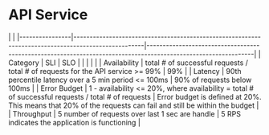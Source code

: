 # API Service                                                                                                         
|                                                                                                               |
|----------------|----------------------------------------------------------------------------------------------------|---------------------------------------------------------------------------------------------------------------|
| Category       | SLI                                                                                                | SLO                                                                                                           |
|                |                                                                                                    |                                                                                                               |
| Availability   | total # of successful requests / total # of requests for the API service >= 99%                    | 99%                                                                                                           |
| Latency        | 90th percentile latency over a 5 min period <= 100ms                                               | 90% of requests below 100ms                                                                                   |
| Error Budget   | 1 - availability <= 20%, where availability = total # of successful requests / total # of requests | Error budget is defined at 20%. This means that 20% of the requests can fail and still be within the budget   |
| Throughput     | 5 number of requests over last 1 sec are handle                                                    | 5 RPS indicates the application is functioning                                                                |

